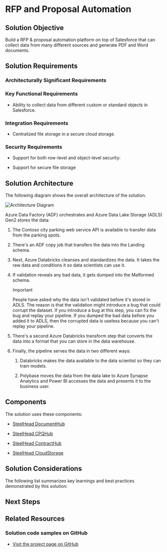 # RFP and Proposal Automation


## Solution Objective

Build a RFP & proposal automation platform on top of Salesforce that can collect data from many different sources and generate PDF and Word documents.

## Solution Requirements

### Architecturally Significant Requirements


### Key Functional Requirements

* Ability to collect data from different custom or standard objects in Salesforce. 


### Integration Requirements

* Centralized file storage in a secure cloud storage.


### Security Requirements

* Support for both row-level and object-level security:

* Support for secure file storage


## Solution Architecture

The following diagram shows the overall architecture of the solution.

![Architecture Diagram](./media/architecture-diagram.png)

Azure Data Factory (ADF) orchestrates and Azure Data Lake Storage (ADLS) Gen2 stores the data:

1. The Contoso city parking web service API is available to transfer data from the parking spots.

1. There's an ADF copy job that transfers the data into the Landing schema.

1. Next, Azure Databricks cleanses and standardizes the data. It takes the raw data and conditions it so data scientists can use it.

1. If validation reveals any bad data, it gets dumped into the Malformed schema.

    > [!IMPORTANT]
    > People have asked why the data isn't validated before it's stored in ADLS. The reason is that the validation might introduce a bug that could corrupt the dataset. If you introduce a bug at this step, you can fix the bug and replay your pipeline. If you dumped the bad data before you added it to ADLS, then the corrupted data is useless because you can't replay your pipeline.

1. There's a second Azure Databricks transform step that converts the data into a format that you can store in the data warehouse.

1. Finally, the pipeline serves the data in two different ways:

    1. Databricks makes the data available to the data scientist so they can train models.

    1. Polybase moves the data from the data lake to Azure Synapse Analytics and Power BI accesses the data and presents it to the business user.

## Components

The solution uses these components:

* [SteelHead DocumentHub]()

* [SteelHead CPQHub]()

* [SteelHead ContractHub]()

* [SteelHead CloudStorage]()


## Solution Considerations

The following list summarizes key learnings and best practices demonstrated by this solution:


## Next Steps


## Related Resources

### Solution code samples on GitHub

* [Visit the project page on GitHub]()

